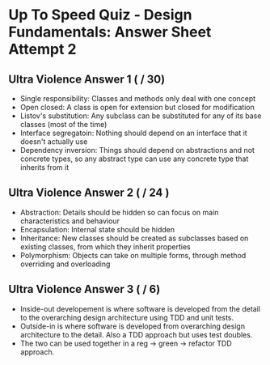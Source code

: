 # Up To Speed Quiz - Design Fundamentals: Answer Sheet Attempt 2

## Ultra Violence Answer 1 ( / 30)

* Single responsibility: Classes and methods only deal with one concept
* Open closed: A class is open for extension but closed for modification
* Listov's substitution: Any subclass can be substituted for any of its base classes (most of the time)
* Interface segregatoin: Nothing should depend on an interface that it doesn't actually use
* Dependency inversion: Things should depend on abstractions and not concrete types, so any abstract type can use any concrete type that inherits from it

## Ultra Violence Answer 2 ( / 24 )

* Abstraction: Details should be hidden so can focus on main characteristics and behaviour
* Encapsulation: Internal state should be hidden
* Inheritance: New classes should be created as subclasses based on existing classes, from which they inherit properties
* Polymorphism: Objects can take on multiple forms, through method overriding and overloading

## Ultra Violence Answer 3 ( / 6)

* Inside-out developement is where software is developed from the detail to the overarching design architecture using TDD and unit tests.
* Outside-in is where software is developed from overarching design architecture to the detail. Also a TDD approach but uses test doubles.
* The two can be used together in a reg -> green -> refactor TDD approach.
